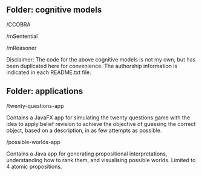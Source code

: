 Folder: cognitive models
------------------------
/CCOBRA

/mSentential

/mReasoner

Disclaimer: The code for the above cognitive models is not my own, but has been duplicated here for convenience. The authorship information is indicated in each README.txt file.

Folder: applications
---------------------
/twenty-questions-app

Contains a JavaFX app for simulating the twenty questions game with the idea to apply belief revision to achieve the objective of guessing the correct object, based on a description, in as few attempts as possible.

/possible-worlds-app

Contains a Java app for generating propositional interpretations, understanding how to rank them, and visualising possible worlds. Limited to 4 atomic propositions.
